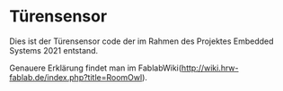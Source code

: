 # Türensensor
Dies ist der Türensensor code der im Rahmen des Projektes Embedded Systems 2021 entstand.

Genauere Erklärung findet man im FablabWiki(http://wiki.hrw-fablab.de/index.php?title=RoomOwl).
